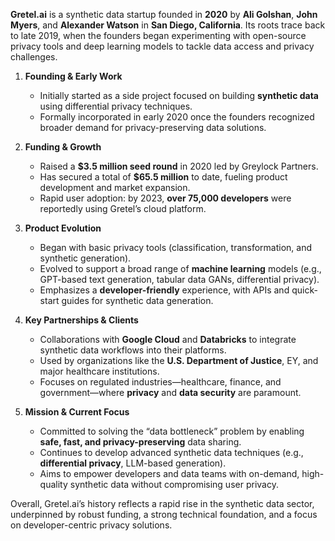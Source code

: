 **Gretel.ai** is a synthetic data startup founded in **2020** by **Ali Golshan**, **John Myers**, and **Alexander Watson** in **San Diego, California**. Its roots trace back to late 2019, when the founders began experimenting with open-source privacy tools and deep learning models to tackle data access and privacy challenges.

1. **Founding & Early Work**

   - Initially started as a side project focused on building **synthetic data** using differential privacy techniques.
   - Formally incorporated in early 2020 once the founders recognized broader demand for privacy-preserving data solutions.

2. **Funding & Growth**

   - Raised a **\$3.5 million seed round** in 2020 led by Greylock Partners.
   - Has secured a total of **\$65.5 million** to date, fueling product development and market expansion.
   - Rapid user adoption: by 2023, **over 75,000 developers** were reportedly using Gretel’s cloud platform.

3. **Product Evolution**

   - Began with basic privacy tools (classification, transformation, and synthetic generation).
   - Evolved to support a broad range of **machine learning** models (e.g., GPT-based text generation, tabular data GANs, differential privacy).
   - Emphasizes a **developer-friendly** experience, with APIs and quick-start guides for synthetic data generation.

4. **Key Partnerships & Clients**

   - Collaborations with **Google Cloud** and **Databricks** to integrate synthetic data workflows into their platforms.
   - Used by organizations like the **U.S. Department of Justice**, EY, and major healthcare institutions.
   - Focuses on regulated industries—healthcare, finance, and government—where **privacy** and **data security** are paramount.

5. **Mission & Current Focus**
   - Committed to solving the “data bottleneck” problem by enabling **safe, fast, and privacy-preserving** data sharing.
   - Continues to develop advanced synthetic data techniques (e.g., **differential privacy**, LLM-based generation).
   - Aims to empower developers and data teams with on-demand, high-quality synthetic data without compromising user privacy.

Overall, Gretel.ai’s history reflects a rapid rise in the synthetic data sector, underpinned by robust funding, a strong technical foundation, and a focus on developer-centric privacy solutions.
